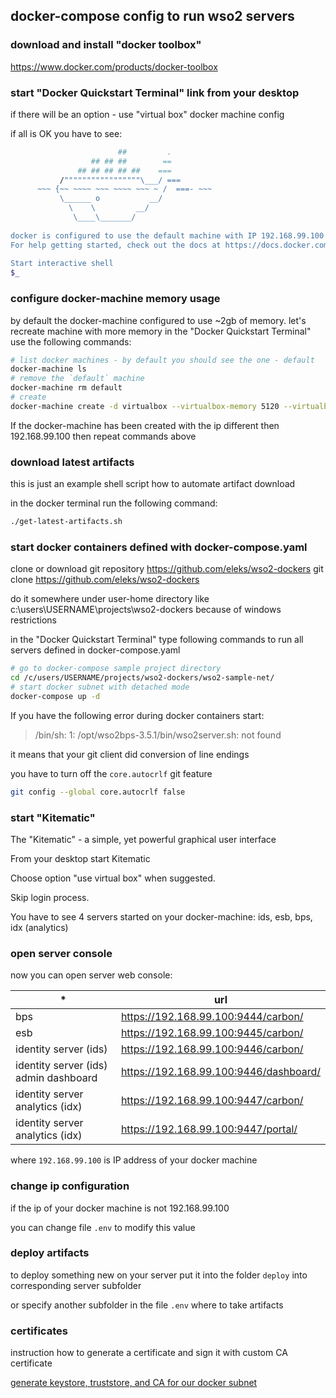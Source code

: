 ## docker-compose config to run wso2 servers



### download and install "docker toolbox"

https://www.docker.com/products/docker-toolbox

### start "Docker Quickstart Terminal" link from your desktop


if there will be an option - use "virtual box" docker machine config

if all is OK you have to see:
```bash
                        ##         .
                  ## ## ##        ==
               ## ## ## ## ##    ===
           /"""""""""""""""""\___/ ===
      ~~~ {~~ ~~~~ ~~~ ~~~~ ~~~ ~ /  ===- ~~~
           \______ o           __/
             \    \         __/
              \____\_______/
 
docker is configured to use the default machine with IP 192.168.99.100
For help getting started, check out the docs at https://docs.docker.com
 
Start interactive shell
$_
```

 
### configure docker-machine memory usage

by default the docker-machine configured to use ~2gb of memory. let's recreate machine with more memory
in the "Docker Quickstart Terminal" use the following commands:
```bash
# list docker machines - by default you should see the one - default
docker-machine ls
# remove the `default` machine
docker-machine rm default
# create
docker-machine create -d virtualbox --virtualbox-memory 5120 --virtualbox-hostonly-cidr "192.168.99.3/24" default
```
If the docker-machine has been created with the ip different then 192.168.99.100 then repeat commands above

 
### download latest artifacts

this is just an example shell script how to automate artifact download

in the docker terminal run the following command:
```bash
./get-latest-artifacts.sh
```

 
### start docker containers defined with docker-compose.yaml

clone or download git repository https://github.com/eleks/wso2-dockers
git clone https://github.com/eleks/wso2-dockers

do it somewhere under user-home directory like c:\users\USERNAME\projects\wso2-dockers because of windows restrictions

in the "Docker Quickstart Terminal" type following commands to run all servers defined in docker-compose.yaml
```bash
# go to docker-compose sample project directory
cd /c/users/USERNAME/projects/wso2-dockers/wso2-sample-net/
# start docker subnet with detached mode
docker-compose up -d
```

If you have the following error during docker containers start:

> /bin/sh: 1: /opt/wso2bps-3.5.1/bin/wso2server.sh: not found

it means that your git client did conversion of line endings

you have to turn off the `core.autocrlf` git feature
```bash
git config --global core.autocrlf false
```
 
### start "Kitematic"

The "Kitematic" - a simple, yet powerful graphical user interface

From your desktop start Kitematic

Choose option "use virtual box" when suggested.

Skip login process.

You have to see 4 servers started on your docker-machine: ids, esb, bps, idx (analytics)

 
### open server console

now you can open server web console:
 
| *   | url                                 |
|-----|-------------------------------------|
| bps |	https://192.168.99.100:9444/carbon/ |
| esb	| https://192.168.99.100:9445/carbon/ |
| identity server (ids)	| https://192.168.99.100:9446/carbon/
| identity server (ids) admin dashboard	| https://192.168.99.100:9446/dashboard/ |
| identity server analytics (idx)	| https://192.168.99.100:9447/carbon/ |
| identity server analytics (idx)	| https://192.168.99.100:9447/portal/ |

 

where `192.168.99.100` is IP address of your docker machine

 
### change ip configuration

if the ip of your docker machine is not  192.168.99.100

you can change file `.env` to modify this value

### deploy artifacts

to deploy something new on your server put it into the folder `deploy` into corresponding server subfolder

or specify another subfolder in the file `.env` where to take artifacts

### certificates

instruction how to generate a certificate and sign it with custom CA certificate

[generate keystore, truststore, and CA for our docker subnet](templates/common/repository/resources/security)
